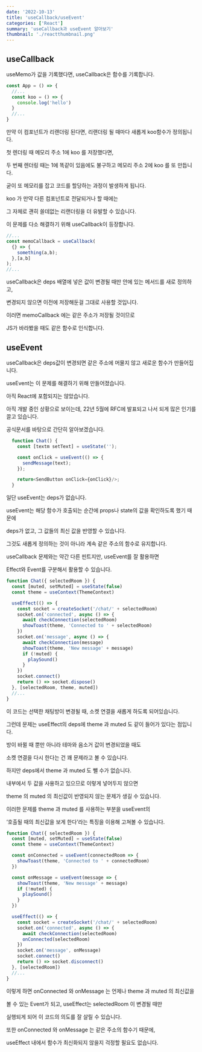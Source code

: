 ```yaml
---
date: '2022-10-13'
title: 'useCallback/useEvent'
categories: ['React']
summary: 'useCallback과 useEvent 알아보기'
thumbnail: './reactthumbnail.png'
---
```


## useCallback

useMemo가 값을 기록했다면, useCallback은 함수를 기록합니다.

```javascript
const App = () => {
  //...
  const koo = () => {
    console.log('hello')
  }
  //...
}
```

만약 이 컴포넌트가 리랜더링 된다면, 리랜더링 될 때마다 새롭게 koo함수가 정의됩니다.

첫 렌더링 때 메모리 주소 1에 koo 를 저장했다면,

두 번째 렌더링 때는 1에 똑같이 있음에도 불구하고 메모리 주소 2에 koo 를 또 만듭니다.

굳이 또 메모리를 잡고 코드를 할당하는 과정이 발생하게 됩니다.

koo 가 만약 다른 컴포넌트로 전달되거나 할 때에는

그 자체로 괜히 쓸데없는 리랜더링을 더 유발할 수 있습니다.

이 문제를 다소 해결하기 위해 useCallback이 등장합니다.

```javascript
//...
const memoCallback = useCallback(
  {} => {
    something(a,b);
  },[a,b]
);
//...
```

useCallback은 deps 배열에 넣은 값이 변경될 때만 안에 있는 메서드를 새로 정의하고,

변경되지 않으면 이전에 저장해둔걸 그대로 사용할 것입니다.

이러면 memoCallback 에는 같은 주소가 저장될 것이므로

JS가 바라봤을 때도 같은 함수로 인식합니다.

## useEvent

useCallback은 deps값이 변경되면 같은 주소에 머물지 않고 새로운 함수가 만들어집니다.

useEvent는 이 문제를 해결하기 위해 만들어졌습니다.

아직 React에 포함되지는 않았습니다.

아직 개발 중인 상황으로 보이는데, 22년 5월에 RFC에 발표되고 나서 되게 많은 인기를 끌고 있습니다.

공식문서를 바탕으로 간단히 알아보겠습니다.

```javascript
  function Chat() {
    const [textm setText] = useState('');

    const onClick = useEvent(() => {
      sendMessage(text);
    });

    return<SendButton onClick={onClick}/>;
  }
```

일단 useEvent는 deps가 없습니다.

useEvent는 해당 함수가 호출되는 순간에 props나 state의 값을 확인하도록 했기 때문에

deps가 없고, 그 값들의 최신 값을 반영할 수 있습니다.

그것도 새롭게 정의하는 것이 아니라 계속 같은 주소의 함수로 유지합니다.

useCallback 문제와는 약간 다른 핀트지만, useEvent를 잘 활용하면

Effect와 Event를 구분해서 활용할 수 있습니다.

```javascript
function Chat({ selectedRoom }) {
  const [muted, setMuted] = useState(false)
  const theme = useContext(ThemeContext)

  useEffect(() => {
    const socket = createSocket('/chat/' + selectedRoom)
    socket.on('connected', async () => {
      await checkConnection(selectedRoom)
      showToast(theme, 'Connected to ' + selectedRoom)
    })
    socket.on('message', async () => {
      await checkConnection(message)
      showToast(theme, 'New message' + message)
      if (!muted) {
        playSound()
      }
    })
    socket.connect()
    return () => socket.dispose()
  }, [selectedRoom, theme, muted])
  //...
}
```

이 코드는 선택한 채팅방이 변경될 때, 소켓 연결을 새롭게 하도록 되어있습니다.

그런데 문제는 useEffect의 deps에 theme 과 muted 도 같이 들어가 있다는 점입니다.

방이 바뀔 때 뿐만 아니라 테마와 음소거 값이 변경되었을 때도

소켓 연결을 다시 한다는 건 꽤 문제라고 볼 수 있습니다.

하지만 deps에서 theme 과 muted 도 뺄 수가 없습니다.

내부에서 두 값을 사용하고 있으므로 이렇게 넣어두지 않으면

theme 의 muted 의 최신값이 반영되지 않는 문제가 생길 수 있습니다.

이러한 문제를 theme 과 muted 를 사용하는 부분을 useEvent의

‘호출될 때의 최신값을 보게 한다’라는 특징을 이용해 고쳐볼 수 있습니다.

```javascript
function Chat({ selectedRoom }) {
  const [muted, setMuted] = useState(false)
  const theme = useContext(ThemeContext)

  const onConnected = useEvent(connectedRoom => {
    showToast(theme, 'Connected to ' + connectedRoom)
  })

  const onMessage = useEvent(message => {
    showToast(theme, 'New message' + message)
    if (!muted) {
      playSound()
    }
  })

  useEffect(() => {
    const socket = createSocket('/chat/' + selectedRoom)
    socket.on('connected', async () => {
      await checkConnection(selectedRoom)
      onConnected(selectedRoom)
    })
    socket.on('message', onMessage)
    socket.connect()
    return () => socket.disconnect()
  }, [selectedRoom])
  //...
}
```

이렇게 하면 onConnected 와 onMessage 는 언제나 theme 과 muted 의 최신값을

볼 수 있는 Event가 되고, useEffect는 selectedRoom 이 변경될 때만

실행되게 되어 이 코드의 의도를 잘 살릴 수 있습니다.

또한 onConnected 와 onMessage 는 같은 주소의 함수기 때문에,

useEffect 내에서 함수가 최신화되지 않을지 걱정할 필요도 없습니다.
